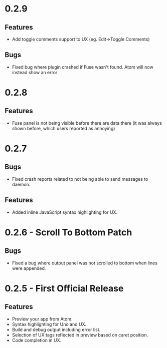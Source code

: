 # 0.2.9
## Features
- Add toggle comments support to UX (eg. Edit->Toggle Comments)

## Bugs
- Fixed bug where plugin crashed if Fuse wasn't found. Atom will now instead show an error

# 0.2.8
## Features
- Fuse panel is not being visible before there are data there (it was always shown before, which users reported as annoying)

# 0.2.7
## Bugs
- Fixed crash reports related to not being able to send messages to daemon.

## Features
- Added inline JavaScript syntax highlighting for UX.

# 0.2.6 - Scroll To Bottom Patch
## Bugs
- Fixed a bug where output panel was not scrolled to bottom when lines were appended.

# 0.2.5 - First Official Release

## Features
- Preview your app from Atom.
- Syntax highlighting for Uno and UX.
- Build and debug output including error list.
- Selection of UX tags reflected in preview based on caret position.
- Code completion in UX.
